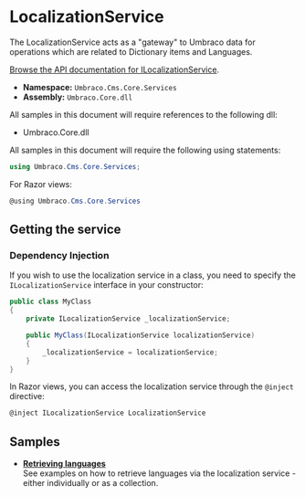 # LocalizationService

The LocalizationService acts as a "gateway" to Umbraco data for operations which are related to Dictionary items and Languages.

[Browse the API documentation for ILocalizationService](https://apidocs.umbraco.com/v12/csharp/api/Umbraco.Cms.Core.Services.ILocalizationService.html).

* **Namespace:** `Umbraco.Cms.Core.Services`
* **Assembly:** `Umbraco.Core.dll`

All samples in this document will require references to the following dll:

* Umbraco.Core.dll

All samples in this document will require the following using statements:

```csharp
using Umbraco.Cms.Core.Services;
```

For Razor views:

```csharp
@using Umbraco.Cms.Core.Services
```

## Getting the service

### Dependency Injection

If you wish to use the localization service in a class, you need to specify the `ILocalizationService` interface in your constructor:

```csharp
public class MyClass
{
    private ILocalizationService _localizationService;

    public MyClass(ILocalizationService localizationService)
    {
        _localizationService = localizationService;
    }
}
```

In Razor views, you can access the localization service through the `@inject` directive:

```csharp
@inject ILocalizationService LocalizationService
```

## Samples

* [**Retrieving languages**](retrieving-languages.md)\
  See examples on how to retrieve languages via the localization service - either individually or as a collection.
